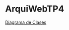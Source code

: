# ArquiWebTP4
[Diagrama de Clases](https://viewer.diagrams.net/?tags=%7B%7D&highlight=0000ff&edit=_blank&layers=1&nav=1&title=ArquiWeb-TP4drawio#R7Z1tb6M4EIB%2FTaX2pFa8J%2FnY0H2TeqfcdW9v%2B6lyg5t4l%2BAcONtmf%2F3ZYEPAJqVKwL2uV5U2GGPA83g8Mx7gxA1XTx9SsF7%2BjiMYnzhW9HTiXp04jm27I%2FofK9kWJYE%2FKQoWKYp4pargBv2EvNDipRsUwaxWkWAcE7SuF85xksA5qZWBNMWP9WoPOK6fdQ0WUCq4mYNYLv0HRWQp7suyqh0fIVos%2BanHPt9xD%2BbfFyneJPx8CU5gsWcFRDO8arYEEX7cKXLfnbhhijEpfq2eQhizbhU9Vhz3vmVveckpTEiXA745s9ul5cPgQ%2BwEPx%2Bsqwi65z6%2FNrIVXQEj2jN8E6dkiRc4AfG7qnSa3y5krVp0q6pzjfGaFtq08BskZMvFDDYE06IlWcV8L3xC5Cs7%2FMLnW7c7e66eeMv5xlZsJCTdfhXV2MZt3sLYC0RBdWC%2BVTtyBlO0ggSmZWF0ybihm7nI8pL3KI75frlzeX9neJPOeVeNxpPAtv3JgxXAyRiOz20%2BDAhIF5C0VBo5RSXW0TtNc6F9gJheZ7qlFVIYA4J%2B1BEFnPRFWa8SOf3Bpa4moPV6f4B4w08zS3G0oSOsiUX2iFYxyHtqR5IPOCECFrYNYrRI6O857TbW19MfMCWIjrNLvoMwRKbzJYqja7DFG9ZJGaGDSGxNlzhFP2mzQJyD7k4JZ8kJajVu2JFcYinMaJ2ZkJhdFl2DjPA6cxzHYJ2h%2B%2FKCV1RSKJliQvCKVxJ3ymgIcYzTvAPch%2FyfhH85qov2V2jOf8fgHsbTUj2IljhtGUnx91LX5F25czpeifXue7BCMUP5C0wjkADR6UV%2F2E4rqKzn4dNewPje0YRrKK68xeZjpQkdoe%2BWO0rQGVs9MFlef8XkOa9%2Fyf5PZDbpfZI6l0X3NrtT7mHBawwfSCut2RrMUbK4zutceVXJX7wvWNHjEhF4Q8vZNT3SWZKpRtreQ5zTsURRBJOcHgIIKABkmKwxvaO8%2F%2Fwp%2FaM9GjK16NP7Cum2XW3TP1Y9JSFO6P0BlAscUrofISNcobPaB%2FzzcHAY6IjrBkPQBwuukoUErGBBA%2B0HKgcDxIBA%2BI5OIHwlEBnBbB4w%2BmF4HEZjnTgEShzWKZpzBXGNjXoYlAfb8jQCYU8kICTpx6hpxXYyxp4R%2FYoKLPeOuKw%2F577QuS3x4Mo8uAo55%2BbjDGeIIMzaT4u6DfnrEbHb0UAcHy7hLx%2Bniwn5%2B%2Fwu%2BpSQ2d38axbeqaVM79XizsspNxBuuHUQ7kwR%2BfwQ7igJpiHOjIrYx4%2BERiek9vDTcc5wnZ4AEiEZCSDqtX%2BKTs%2BMKaGFi1FXx%2FMIU4eaC9nfKLn4g%2BoUQcaNcTsGh2MyoCOqhsNph%2BOGzS5Gb%2BhBwxGS0YeGHLMq0ZgxO0OgYdyRodnwdPqnrmxnhDGCCv1gwutvNrzuPB9dd5TRda8PItXR9ShBZu463Jcux%2FtB4XUlDb2oJ9miMeF1zUCowuvDAaFeb4npPRsoNEKhCrIPB4WnhAJEETUAMsOEJiaUgfbhoBgrPB4TaD%2ByiFWBdpWIjxBoly%2B3LcheeDCnhclYhtMVIff6tLG7p6Y7ih0mBD8sWR1nFO8IIXjper094XcTZtULxrire9pXLM3eE0tjsQbDR6%2FxNNfay4djDeiwqvnYE4a%2FLOYVw4c%2BPkRMQR8fe9bwrhJkFmk0geHr9GE9GYopS%2FY3YfhfJgzvBa8py91TB1VQdHefP4RiVNShtm855P8fqe6eOrN5XiwX5jy0LB0aJPpDQmuyuydHYPK1OkB4SOWK%2FTI4DIeD1mR3X46aMBwIzo0Ik12igQe9ye6%2BKlJiYvBHFrH2ZHfZUiz8WebAnJb2gTAOwmqGKKaHcEdHmFz3o7u9BVGvONfdVq3UmVx33Vxoz3VXPPtfcsGX%2BM6M36ELD%2B3Z7rb8aGUVRqUTi4DD%2BCADo6E%2F292WQxUlGp%2BZpWGy3XWxoTXbPZDjFcxGNW%2BU%2BfVi7SPngisJEUgLFPaOeJtDzQ52%2B0BzpI6dmJfKHMOpLsf9YVnvChj6e2BLvfxSrb0oVwcNEgdMXQUlL8t77wkJWT2on4pZ85krJ6JtGjNQ9KcnlHnvg0HhtEBhXi6jiwd1zvtgQKgnjX83ICGIbI0poQUJZY78YEiogmhmCebIIvY7mot9PAYxansMIl9%2BqSyE0jwIFXbk7vuGynkj5LoD1JSHWZ4ZFK2g44RyjOcg1J7InmCaWZ7R5Y2o09wH9VD3LNvlqufMOKp60FBmuA%2BKxp6VO%2FEGvDPjtGoDRJnpPigge9buzOuItLIxHtCBVbPRZs9SNv7knqyxOvTQ4doD%2BrLKz4HYkryH%2BByI%2BLSHdVL7tId%2F8tyHPfr4hoeY3vd%2Bw0Nk6w%2F%2FDQ%2Bl2ORIpSxHqbNqEoiq5T%2B%2BPipqRwiscBJ9XqJE7BJ1PVGw0%2Bkv5eWgb8HsMHJbQ6QVmIPxEBmke%2FEQjujx8OCHznCuk8t1VvFsklAgYp1TNFHcCj%2BqgkxqyPfrDXlWo6HidqWGKCRgu1ONa9gmz%2BUdH5B0IiH%2BEWQ9zE6teQZlwE01%2B9SZ7jQ57F9Bd626QFRhzkCVRnqEh9XUdsOLVMw8BlnGEhfqukTWPI3Uh4YyUY6iTt24002q%2FBdRduD4cxvjz%2Fa8C380qf41IpJdh%2BNL233x6Gw5bdDptBVGxQmOOs7lB3Xti4uL397uSB81RnqgyJQZdKTLq1xUArJh%2BGYE4Lstk%2BgzOkSEYY4uADki%2FLYF4HgNtaMYAUoB9DUC5PDJG9dBnv3KJCBHOEOWnomSPnLNX4kQRqPGROBrngg6vOLv1zP5xkFzum7YSPUGu1p8L2z2SAbf2Oty1l7tPTkcab9pVes3Rrmv27ETqv%2BXMTeaQ80dyTH5I0mAblbfdy5GTPX9bPfdfw%3D%3D)
